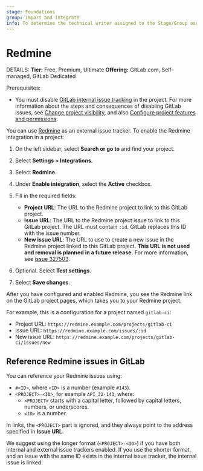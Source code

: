 ```yaml
---
stage: Foundations
group: Import and Integrate
info: To determine the technical writer assigned to the Stage/Group associated with this page, see https://handbook.gitlab.com/handbook/product/ux/technical-writing/#assignments
---
```


# Redmine

DETAILS:
**Tier:** Free, Premium, Ultimate
**Offering:** GitLab.com, Self-managed, GitLab Dedicated

Prerequisites:

- You must disable [GitLab internal issue tracking](../issues/index.md) in the project. For more information about the steps and consequences of disabling
  GitLab issues, see [Change project visibility](../../../user/public_access.md#change-project-visibility), and also
  [Configure project features and permissions](../settings/index.md#configure-project-features-and-permissions).

You can use [Redmine](https://www.redmine.org/) as an external issue tracker.
To enable the Redmine integration in a project:

1. On the left sidebar, select **Search or go to** and find your project.
1. Select **Settings > Integrations**.
1. Select **Redmine**.
1. Under **Enable integration**, select the **Active** checkbox.
1. Fill in the required fields:

   - **Project URL**: The URL to the Redmine project to link to this GitLab project.
   - **Issue URL**: The URL to the Redmine project issue to link to this GitLab project.
     The URL must contain `:id`. GitLab replaces this ID with the issue number.
   - **New issue URL**: The URL to use to create a new issue in the Redmine project linked to
     this GitLab project.
     <!-- The line below was originally added in January 2018: https://gitlab.com/gitlab-org/gitlab/-/commit/778b231f3a5dd42ebe195d4719a26bf675093350 -->
     **This URL is not used and removal is planned in a future release.**
     For more information, see [issue 327503](https://gitlab.com/gitlab-org/gitlab/-/issues/327503).

1. Optional. Select **Test settings**.
1. Select **Save changes**.

After you have configured and enabled Redmine, you see the Redmine link on the GitLab project pages,
which takes you to your Redmine project.

For example, this is a configuration for a project named `gitlab-ci`:

- Project URL: `https://redmine.example.com/projects/gitlab-ci`
- Issue URL: `https://redmine.example.com/issues/:id`
- New issue URL: `https://redmine.example.com/projects/gitlab-ci/issues/new`

## Reference Redmine issues in GitLab

You can reference your Redmine issues using:

- `#<ID>`, where `<ID>` is a number (example `#143`).
- `<PROJECT>-<ID>`, for example `API_32-143`, where:
  - `<PROJECT>` starts with a capital letter, followed by capital letters, numbers, or underscores.
  - `<ID>` is a number.

In links, the `<PROJECT>` part is ignored, and they always point to the address specified in **Issue URL**.

We suggest using the longer format (`<PROJECT>-<ID>`) if you have both internal and external issue
trackers enabled. If you use the shorter format, and an issue with the same ID exists in the
internal issue tracker, the internal issue is linked.
